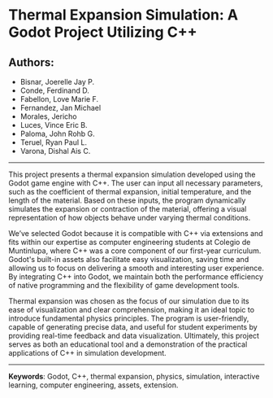 # Thermal Expansion Simulation: A Godot Project Utilizing C++

## Authors:
- Bisnar, Joerelle Jay P.
- Conde, Ferdinand D.
- Fabellon, Love Marie F.
- Fernandez, Jan Michael
- Morales, Jericho
- Luces, Vince Eric B.
- Paloma, John Rohb G.
- Teruel, Ryan Paul L.
- Varona, Dishal Ais C.

---

This project presents a thermal expansion simulation developed using the Godot game engine with C++. The user can input all necessary parameters, such as the coefficient of thermal expansion, initial temperature, and the length of the material. Based on these inputs, the program dynamically simulates the expansion or contraction of the material, offering a visual representation of how objects behave under varying thermal conditions.

We’ve selected Godot because it is compatible with C++ via extensions and fits within our expertise as computer engineering students at Colegio de Muntinlupa, where C++ was a core component of our first-year curriculum. Godot's built-in assets also facilitate easy visualization, saving time and allowing us to focus on delivering a smooth and interesting user experience. By integrating C++ into Godot, we maintain both the performance efficiency of native programming and the flexibility of game development tools.

Thermal expansion was chosen as the focus of our simulation due to its ease of visualization and clear comprehension, making it an ideal topic to introduce fundamental physics principles. The program is user-friendly, capable of generating precise data, and useful for student experiments by providing real-time feedback and data visualization. Ultimately, this project serves as both an educational tool and a demonstration of the practical applications of C++ in simulation development.

---

**Keywords**: Godot, C++, thermal expansion, physics, simulation, interactive learning, computer engineering, assets, extension.
